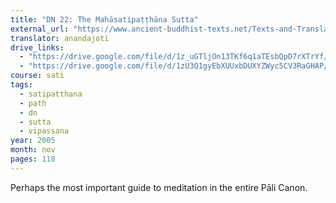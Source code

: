```yaml
---
title: "DN 22: The Mahāsatipaṭṭhāna Sutta"
external_url: "https://www.ancient-buddhist-texts.net/Texts-and-Translations/Satipatthana/index.htm"
translator: anandajoti
drive_links:
  - "https://drive.google.com/file/d/1z_uGTljOn13TKf6q1aTEsbQpD7rXTrYf/view?usp=drivesdk"
  - "https://drive.google.com/file/d/1zU3Q1gyEbXUUxbDUXYZWyc5CV3RaGHAP/view?usp=drivesdk"
course: sati
tags:
  - satipatthana
  - path
  - dn
  - sutta
  - vipassana
year: 2005
month: nov
pages: 118
---
```


Perhaps the most important guide to meditation in the entire Pāli Canon.
